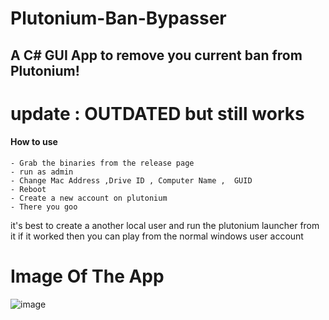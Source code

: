 # Plutonium-Ban-Bypasser
## A C# GUI App to remove you current ban  from Plutonium!
# update : OUTDATED but still works
#### How to use

    - Grab the binaries from the release page
    - run as admin 
    - Change Mac Address ,Drive ID , Computer Name ,  GUID 
    - Reboot
    - Create a new account on plutonium
    - There you goo
it's best to create a another local user and run the plutonium launcher from it if it worked then you can play from the normal windows user account
# Image Of The App
![image](https://user-images.githubusercontent.com/64046097/223204303-05b615d9-b9bd-4867-8d8b-cc814363d199.png)
